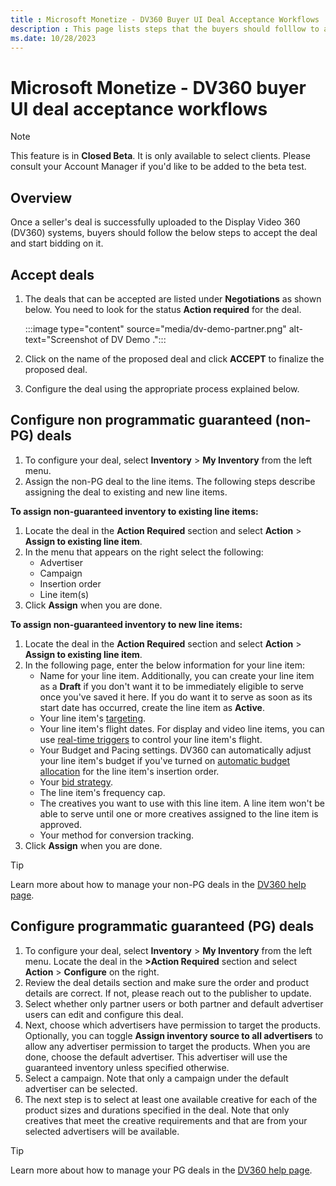 ```yaml
---
title : Microsoft Monetize - DV360 Buyer UI Deal Acceptance Workflows
description : This page lists steps that the buyers should folllow to accept a deal and start bidding for it once a seller's deal is uploaded to the Display Video 360 (DV360) systems. 
ms.date: 10/28/2023
---
```



# Microsoft Monetize - DV360 buyer UI deal acceptance workflows

> [!NOTE]
> This feature is in **Closed Beta**. It is only available to select clients. Please consult your Account Manager if you'd like to be added to the beta test.

## Overview

Once a seller's deal is successfully uploaded to the Display Video 360
(DV360) systems, buyers should follow the below steps to accept the deal
and start bidding on it.

## Accept deals

1. The deals that can be accepted are listed under
    **Negotiations** as shown below.
    You need to look for the status
    **Action required** for the deal.

   :::image type="content" source="media/dv-demo-partner.png" alt-text="Screenshot of DV Demo .":::


1. Click on the name of the proposed deal and click
    **ACCEPT** to finalize the proposed
    deal.

1. Configure the deal using the appropriate process explained below.

## Configure non programmatic guaranteed (non-PG) deals

1. To configure your deal, select
    **Inventory**
    \> **My Inventory** from the
    left menu.
1. Assign the non-PG deal to the line items. The following steps
    describe assigning the deal to existing and new line items.

**To assign non-guaranteed inventory to existing line items:**

1. Locate the deal in the **Action
    Required** section and select
    **Action**
    \> **Assign to existing line
    item**.
1. In the menu that appears on the right select the following:
    - Advertiser
    - Campaign
    - Insertion order
    - Line item(s)
1. Click **Assign** when you are done.

**To assign non-guaranteed inventory to new line items:**

1. Locate the deal in the **Action
    Required** section and select
    **Action**
    \> **Assign to existing line
    item**.
1. In the following page, enter the below information for your line
    item:
    - Name for your line item. Additionally, you can create your line
      item as a **Draft** if you don't want it to be immediately
      eligible to serve once you've saved it here. If you do want it to
      serve as soon as its start date has occurred, create the line item
      as **Active**.
    - Your line item's [targeting](https://support.google.com/displayvideo/answer/2949929).
    - Your line item's flight dates. For display and video line items,
      you can use [real-time triggers](https://support.google.com/displayvideo/answer/2891312?visit_id=638387401987618631-2767616372&rd=1) to control
      your line item's flight.
    - Your Budget and Pacing settings. DV360 can automatically adjust
      your line item's budget if you've turned on [automatic budget allocation](https://support.google.com/displayvideo/answer/2956568) for the line item's insertion order.
    - Your [bid strategy](https://support.google.com/displayvideo/answer/2997422).
    - The line item's frequency cap.
    - The creatives you want to use with this line item. A line item
      won't be able to serve until one or more creatives assigned to the
      line item is approved.
    - Your method for conversion tracking.
1. Click **Assign** when you are done.

> [!TIP]
> Learn more about how to manage your non-PG deals in the [DV360 help page](https://support.google.com/displayvideo/answer/6224774?hl=en&ref_topic=6224744).

## Configure programmatic guaranteed (PG) deals

1. To configure your deal, select
    **Inventory**
    \> **My Inventory** from the
    left menu. Locate the deal in the **>Action Required** section and
    select
    **Action**
    \> **Configure** on the right.
1. Review the deal details section and make sure the order and product
    details are correct. If not, please reach out to the publisher to
    update.
1. Select whether only partner users or both partner and default
    advertiser users can edit and configure this deal.
1. Next, choose which advertisers have permission to target the
    products. Optionally, you can toggle
    **Assign inventory source to all
    advertisers** to allow any advertiser permission to target the
    products. When you are done, choose the default advertiser. This
    advertiser will use the guaranteed inventory unless specified
    otherwise.
1. Select a campaign. Note that only a campaign under the default
    advertiser can be selected.
1. The next step is to select at least one available creative for each
    of the product sizes and durations specified in the deal. Note that
    only creatives that meet the creative requirements and that are from
    your selected advertisers will be available.

> [!TIP]
> Learn more about how to manage your PG deals in the [DV360 help page](https://support.google.com/displayvideo/answer/7067656?hl=en#configuring).
